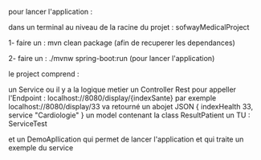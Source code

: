 pour lancer l'application : 

dans un terminal au niveau de la racine du projet : sofwayMedicalProject

1- faire un : mvn clean package  (afin de recuperer les dependances)

2- faire un : ./mvnw spring-boot:run  (pour lancer l'application)

le project comprend : 

un Service ou il y a la logique metier
un Controller Rest pour appeller l'Endpoint : localhost://8080/display/{indexSante} par exemple localhost://8080/display/33  va retourné un abojet JSON { 	indexHealth	33, service	"Cardiologie" }
un model contenant la class ResultPatient
un TU : ServiceTest

et un DemoApllication qui permet de lancer l'application et qui traite un exemple du service

